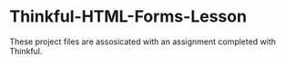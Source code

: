 # Thinkful-HTML-Forms-Lesson

These project files are assosicated with an assignment completed with Thinkful. 

